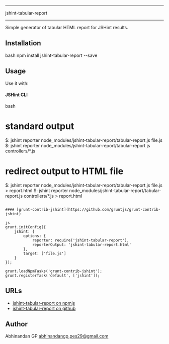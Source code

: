 *********************
jshint-tabular-report
*********************

Simple generator of tabular HTML report for JSHint results.

## Installation

bash
npm install jshint-tabular-report --save

## Usage

Use it with:

#### JSHint CLI

bash
# standard output
$: jshint reporter node_modules/jshint-tabular-report/tabular-report.js file.js
$: jshint reporter node_modules/jshint-tabular-report/tabular-report.js controllers/*.js

# redirect output to HTML file
$: jshint reporter node_modules/jshint-tabular-report/tabular-report.js file.js > report.html
$: jshint reporter node_modules/jshint-tabular-report/tabular-report.js controllers/*.js > report.html
```

#### [grunt-contrib-jshint](https://github.com/gruntjs/grunt-contrib-jshint)

js
grunt.initConfig({
    jshint: {
        options: {
            reporter: require('jshint-tabular-report'),
            reporterOutput: 'jshint-tabular-report.html'
        },
        target: ['file.js']
    }
});

grunt.loadNpmTasks('grunt-contrib-jshint');
grunt.registerTask('default', ['jshint']);
```

## URLs

* [jshint-tabular-report on npmjs](https://www.npmjs.com/package/jshint-tabular-report)
* [jshint-tabular-report on github](https://github.com/abhinandangithub/jshint-tabular-report)
								   
## Author

Abhinandan GP
abhinandangp.pes29@gmail.com